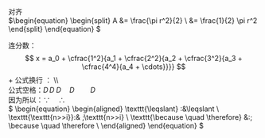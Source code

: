 对齐 <br>
$\begin{equation}
\begin{split}
A &= \frac{\pi r^2}{2} \\
   &= \frac{1}{2} \pi r^2
\end{split}
\end{equation}
$


连分数：$$  
x = a_0 + \cfrac{1^2}{a_1   
		+ \cfrac{2^2}{a_2   
		+ \cfrac{3^2}{a_3   
		+ \cfrac{4^4}{a_4   
		+ \cdots}}}}  $$
		+ 
公式换行 ： \\\ <br>
公式空格：$D\,D\;D\quad D\qquad D$ <br>
因为所以：$\because \quad \therefore$ <br>
$
\begin{equation} 
\begin{aligned} 
\texttt{\\leqslant}         :&\leqslant  \\ 
\texttt{\\texttt\{n>>i\}}:& \;\texttt{n>>i} \\
\texttt{\\because \\quad \\therefore} &:\; \because \quad \therefore \\
\end{aligned} 
\end{equation}
$